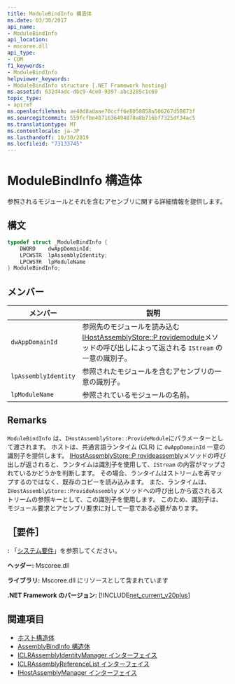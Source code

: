 ```yaml
---
title: ModuleBindInfo 構造体
ms.date: 03/30/2017
api_name:
- ModuleBindInfo
api_location:
- mscoree.dll
api_type:
- COM
f1_keywords:
- ModuleBindInfo
helpviewer_keywords:
- ModuleBindInfo structure [.NET Framework hosting]
ms.assetid: 632d4adc-dbc9-4ce8-9397-abc3285c1c69
topic_type:
- apiref
ms.openlocfilehash: ae40d8adaae70ccff6e8058858a506267d58873f
ms.sourcegitcommit: 559fcfbe4871636494870a8b716bf7325df34ac5
ms.translationtype: MT
ms.contentlocale: ja-JP
ms.lasthandoff: 10/30/2019
ms.locfileid: "73133745"
---
```

# <a name="modulebindinfo-structure"></a>ModuleBindInfo 構造体
参照されるモジュールとそれを含むアセンブリに関する詳細情報を提供します。  
  
## <a name="syntax"></a>構文  
  
```cpp  
typedef struct _ModuleBindInfo {  
    DWORD    dwAppDomainId;  
    LPCWSTR  lpAssemblyIdentity;  
    LPCWSTR  lpModuleName  
} ModuleBindInfo;  
```  
  
## <a name="members"></a>メンバー  
  
|メンバー|説明|  
|------------|-----------------|  
|`dwAppDomainId`|参照先のモジュールを読み込む[IHostAssemblyStore::P rovidemodule](../../../../docs/framework/unmanaged-api/hosting/ihostassemblystore-providemodule-method.md)メソッドの呼び出しによって返される `IStream` の一意の識別子。|  
|`lpAssemblyIdentity`|参照されたモジュールを含むアセンブリの一意の識別子。|  
|`lpModuleName`|参照されているモジュールの名前。|  
  
## <a name="remarks"></a>Remarks  
 `ModuleBindInfo` は、`IHostAssemblyStore::ProvideModule`にパラメーターとして渡されます。 ホストは、共通言語ランタイム (CLR) に `dwAppDomainId` 一意の識別子を提供します。 [IHostAssemblyStore::P rovideassembly](../../../../docs/framework/unmanaged-api/hosting/ihostassemblystore-provideassembly-method.md)メソッドの呼び出しが返されると、ランタイムは識別子を使用して、`IStream` の内容がマップされているかどうかを判断します。 その場合、ランタイムはストリームを再マップするのではなく、既存のコピーを読み込みます。 また、ランタイムは、`IHostAssemblyStore::ProvideAssembly` メソッドへの呼び出しから返されるストリームの参照キーとして、この識別子を使用します。 このため、識別子は、モジュール要求とアセンブリ要求に対して一意である必要があります。  
  
## <a name="requirements"></a>［要件］  
 **:** 「[システム要件](../../../../docs/framework/get-started/system-requirements.md)」を参照してください。  
  
 **ヘッダー:** Mscoree.dll  
  
 **ライブラリ:** Mscoree.dll にリソースとして含まれています  
  
 **.NET Framework のバージョン:** [!INCLUDE[net_current_v20plus](../../../../includes/net-current-v20plus-md.md)]  
  
## <a name="see-also"></a>関連項目

- [ホスト構造体](../../../../docs/framework/unmanaged-api/hosting/hosting-structures.md)
- [AssemblyBindInfo 構造体](../../../../docs/framework/unmanaged-api/hosting/assemblybindinfo-structure.md)
- [ICLRAssemblyIdentityManager インターフェイス](../../../../docs/framework/unmanaged-api/hosting/iclrassemblyidentitymanager-interface.md)
- [ICLRAssemblyReferenceList インターフェイス](../../../../docs/framework/unmanaged-api/hosting/iclrassemblyreferencelist-interface.md)
- [IHostAssemblyManager インターフェイス](../../../../docs/framework/unmanaged-api/hosting/ihostassemblymanager-interface.md)
